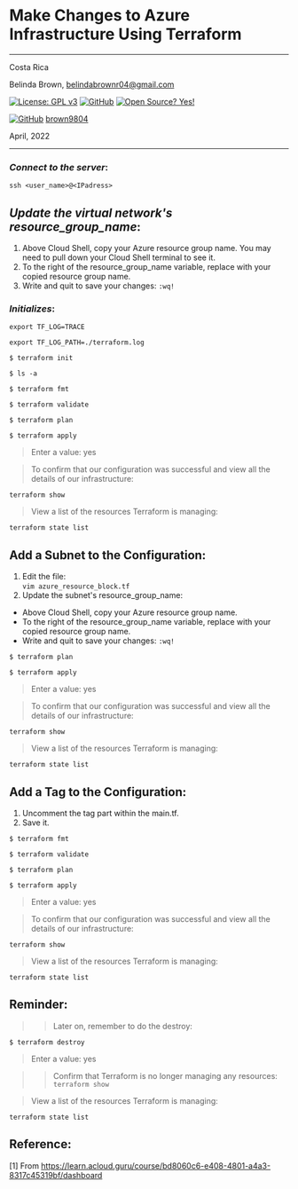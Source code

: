# Make Changes to Azure Infrastructure Using Terraform

----------

Costa Rica

Belinda Brown, belindabrownr04@gmail.com

[![License: GPL v3](https://img.shields.io/badge/License-GPLv3-blue.svg)](https://www.gnu.org/licenses/gpl-3.0)
[![GitHub](https://badgen.net/badge/icon/github?icon=github&label)](https://github.com) [![Open Source? Yes!](https://badgen.net/badge/Open%20Source%20%3F/Yes%21/blue?icon=github)](https://github.com/Naereen/badges/)

[![GitHub](https://img.shields.io/badge/--181717?logo=github&logoColor=ffffff)](https://github.com/)
[brown9804](https://github.com/brown9804)

April, 2022

----------

### _Connect to the server_:

`ssh <user_name>@<IPadress>`


## _Update the virtual network's resource_group_name_:
1. Above Cloud Shell, copy your Azure resource group name. You may need to pull down your Cloud Shell terminal to see it.
2. To the right of the resource_group_name variable, replace <ADD YOUR RESOURCE GROUP> with your copied resource group name.
3. Write and quit to save your changes: `:wq!`


### _Initializes_:

`export TF_LOG=TRACE`

`export TF_LOG_PATH=./terraform.log`

`$ terraform init`

`$ ls -a`

`$ terraform fmt`

`$ terraform validate`

`$ terraform plan`

`$ terraform apply`

> Enter a value: yes

> To confirm that our configuration was successful and view all the details of our infrastructure: <br/>

`terraform show`

> View a list of the resources Terraform is managing: <br/>

`terraform state list`

## Add a Subnet to the Configuration:
1. Edit the file: <br/>
`vim azure_resource_block.tf`
2. Update the subnet's resource_group_name:
-  Above Cloud Shell, copy your Azure resource group name.
- To the right of the resource_group_name variable, replace <ADD YOUR RESOURCE GROUP> with your copied resource group name.
- Write and quit to save your changes: `:wq!`

`$ terraform plan`

`$ terraform apply`

> Enter a value: yes

> To confirm that our configuration was successful and view all the details of our infrastructure: <br/>

`terraform show`

> View a list of the resources Terraform is managing: <br/>

`terraform state list`


## Add a Tag to the Configuration:

1. Uncomment the tag part within the main.tf.
2. Save it.

`$ terraform fmt`

`$ terraform validate`

`$ terraform plan`

`$ terraform apply`

> Enter a value: yes

> To confirm that our configuration was successful and view all the details of our infrastructure: <br/>

`terraform show`

> View a list of the resources Terraform is managing: <br/>

`terraform state list`


## Reminder:

>> Later on, remember to do the destroy:

`$ terraform destroy`

> Enter a value: yes

>> Confirm that Terraform is no longer managing any resources: <br/>
`terraform show`

> View a list of the resources Terraform is managing: <br/>

`terraform state list`


## Reference:

[1] From https://learn.acloud.guru/course/bd8060c6-e408-4801-a4a3-8317c45319bf/dashboard <br/>
